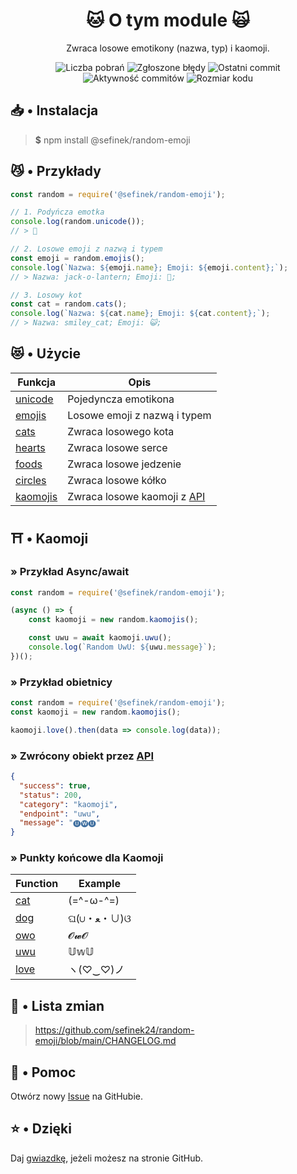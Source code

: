 <div align="center">
    <h1>🐱 O tym module 🙀</h1>
    <p>Zwraca losowe emotikony (nazwa, typ) i kaomoji.</p>
    <a href="https://www.npmjs.com/package/@sefinek/random-emoji" target="_blank" title="random-emoji - npm" style="text-decoration:none">
        <img src="https://img.shields.io/npm/dt/@sefinek/random-emoji.svg?maxAge=3600" alt="Liczba pobrań">
        <img src="https://img.shields.io/github/issues/sefinek24/random-emoji" alt="Zgłoszone błędy">
        <img src="https://img.shields.io/github/last-commit/sefinek24/random-emoji" alt="Ostatni commit">
        <img src="https://img.shields.io/github/commit-activity/w/sefinek24/random-emoji" alt="Aktywność commitów">
        <img src="https://img.shields.io/github/languages/code-size/sefinek24/random-emoji" alt="Rozmiar kodu">
    </a>
</div>

## 📥 • Instalacja
> **$** npm install @sefinek/random-emoji

## 😼 • Przykłady
```js
const random = require('@sefinek/random-emoji');

// 1. Podyńcza emotka
console.log(random.unicode());
// > 🥰

// 2. Losowe emoji z nazwą i typem
const emoji = random.emojis();
console.log(`Nazwa: ${emoji.name}; Emoji: ${emoji.content};`);
// > Nazwa: jack-o-lantern; Emoji: 🎃;

// 3. Losowy kot
const cat = random.cats();
console.log(`Nazwa: ${cat.name}; Emoji: ${cat.content};`);
// > Nazwa: smiley_cat; Emoji: 😺;
```

## 😻 • Użycie
| Funkcja                                                                                                         | Opis                                                   |
|-----------------------------------------------------------------------------------------------------------------|--------------------------------------------------------|
| [unicode](https://github.com/sefinek24/random-emoji/blob/ab58b364710a4c7106721808e81ccdc7590c4965/test.js#L3)   | Pojedyncza emotikona                                   |
| [emojis](https://github.com/sefinek24/random-emoji/blob/ab58b364710a4c7106721808e81ccdc7590c4965/test.js#L6)    | Losowe emoji z nazwą i typem                           |
| [cats](https://github.com/sefinek24/random-emoji/blob/ab58b364710a4c7106721808e81ccdc7590c4965/test.js#L10)     | Zwraca losowego kota                                   |
| [hearts](https://github.com/sefinek24/random-emoji/blob/ab58b364710a4c7106721808e81ccdc7590c4965/test.js#L14)   | Zwraca losowe serce                                    |
| [foods](https://github.com/sefinek24/random-emoji/blob/ab58b364710a4c7106721808e81ccdc7590c4965/test.js#L18)    | Zwraca losowe jedzenie                                 |
| [circles](https://github.com/sefinek24/random-emoji/blob/ab58b364710a4c7106721808e81ccdc7590c4965/test.js#L22)  | Zwraca losowe kółko                                    |
| [kaomojis](https://github.com/sefinek24/random-emoji/blob/ab58b364710a4c7106721808e81ccdc7590c4965/test.js#L26) | Zwraca losowe kaomoji z [API](https://api.sefinek.net) |

## ⛩️ • Kaomoji
### » Przykład Async/await
```js
const random = require('@sefinek/random-emoji');

(async () => {
    const kaomoji = new random.kaomojis();

    const uwu = await kaomoji.uwu();
    console.log(`Random UwU: ${uwu.message}`);
})();
```

### » Przykład obietnicy
```js
const random = require('@sefinek/random-emoji');
const kaomoji = new random.kaomojis();

kaomoji.love().then(data => console.log(data));
```

### » Zwrócony obiekt przez [API](https://api.sefinek.net)
```json
{
  "success": true,
  "status": 200,
  "category": "kaomoji",
  "endpoint": "uwu",
  "message": "🅤🅦🅤"
}
```

### » Punkty końcowe dla Kaomoji
| Function                                            | Example   |
|-----------------------------------------------------|-----------|
| [cat](https://api.sefinek.net/api/v1/kaomoji/cat)   | (=^-ω-^=) |
| [dog](https://api.sefinek.net/api/v1/kaomoji/dog)   | ଘ(∪・ﻌ・∪)ଓ |
| [owo](https://api.sefinek.net/api/v1/kaomoji/owo)   | 𝓞𝔀𝓞    |
| [uwu](https://api.sefinek.net/api/v1/kaomoji/uwu)   | 𝕌𝕨𝕌    |
| [love](https://api.sefinek.net/api/v1/kaomoji/love) | ヽ(♡‿♡)ノ   |

## 📝 • Lista zmian
> https://github.com/sefinek24/random-emoji/blob/main/CHANGELOG.md

## 🤝 • Pomoc
Otwórz nowy [Issue](https://github.com/sefinek24/random-emoji/issues/new/choose) na GitHubie.  
  
## ⭐ • Dzięki
Daj [gwiazdkę](https://github.com/sefinek24/random-emoji), jeżeli możesz na stronie GitHub.